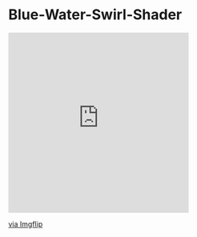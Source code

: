 # Blue-Water-Swirl-Shader
<div style="width:360px;max-width:100%;"><div style="height:0;padding-bottom:100%;position:relative;"><iframe width="360" height="360" style="position:absolute;top:0;left:0;width:100%;height:100%;" frameBorder="0" src="https://imgflip.com/embed/6xmyqq"></iframe></div><p><a href="https://imgflip.com/gif/6xmyqq">via Imgflip</a></p></div>
